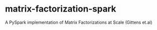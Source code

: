 # matrix-factorization-spark
A PySpark implementation of Matrix Factorizations at Scale (Gittens et.al)
